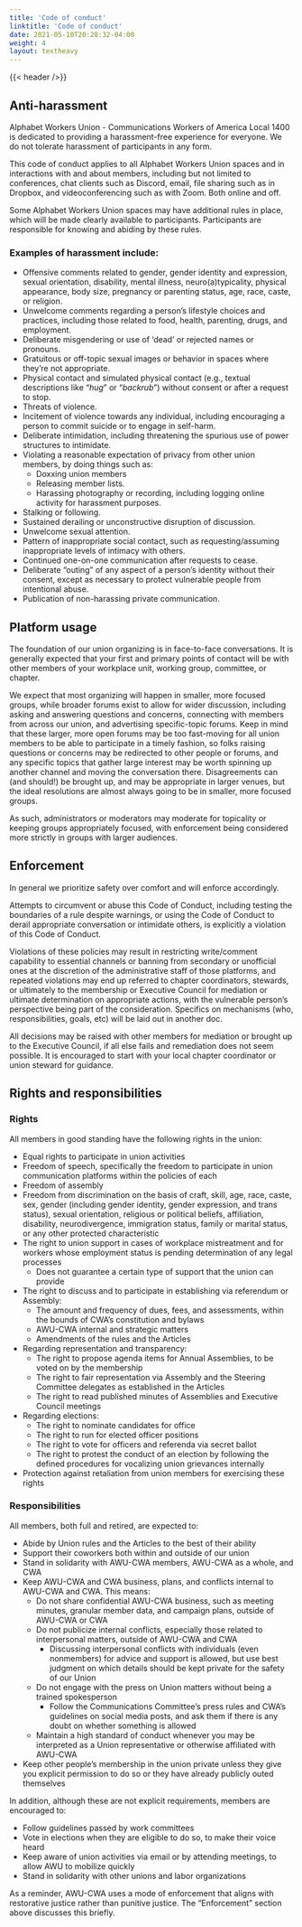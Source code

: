 ```yaml
---
title: 'Code of conduct'
linktitle: 'Code of conduct'
date: 2021-05-10T20:28:32-04:00
weight: 4
layout: textheavy
---
```


{{< header />}}

## Anti-harassment

Alphabet Workers Union - Communications Workers of America Local 1400 is dedicated to providing a harassment-free experience for everyone. We do not tolerate harassment of participants in any form.

This code of conduct applies to all Alphabet Workers Union spaces and in interactions with and about members, including but not limited to conferences, chat clients such as Discord, email, file sharing such as in Dropbox, and videoconferencing such as with Zoom. Both online and off.

Some Alphabet Workers Union spaces may have additional rules in place, which will be made clearly available to participants. Participants are responsible for knowing and abiding by these rules. 

### Examples of harassment include:

* Offensive comments related to gender, gender identity and expression, sexual orientation, disability, mental illness, neuro(a)typicality, physical appearance, body size, pregnancy or parenting status, age, race, caste, or religion.
* Unwelcome comments regarding a person’s lifestyle choices and practices, including those related to food, health, parenting, drugs, and employment.
* Deliberate misgendering or use of ‘dead’ or rejected names or pronouns. 
* Gratuitous or off-topic sexual images or behavior in spaces where they’re not appropriate.
* Physical contact and simulated physical contact (e.g., textual descriptions like “*hug*” or “*backrub*”) without consent or after a request to stop.
* Threats of violence.
* Incitement of violence towards any individual, including encouraging a person to commit suicide or to engage in self-harm.
* Deliberate intimidation, including threatening the spurious use of power structures to intimidate.
* Violating a reasonable expectation of privacy from other union members, by doing things such as: 
    * Doxxing union members
    * Releasing member lists. 
    * Harassing photography or recording, including logging online activity for harassment purposes.
* Stalking or following.
* Sustained derailing or unconstructive disruption of discussion.
* Unwelcome sexual attention.
* Pattern of inappropriate social contact, such as requesting/assuming inappropriate levels of intimacy with others.
* Continued one-on-one communication after requests to cease.
* Deliberate “outing” of any aspect of a person’s identity without their consent, except as necessary to protect vulnerable people from intentional abuse.
* Publication of non-harassing private communication.

## Platform usage

The foundation of our union organizing is in face-to-face conversations. It is generally expected that your first and primary points of contact will be with other members of your workplace unit, working group, committee, or chapter.

We expect that most organizing will happen in smaller, more focused groups, while broader forums exist to allow for wider discussion, including asking and answering questions and concerns, connecting with members from across our union, and advertising specific-topic forums. Keep in mind that these larger, more open forums may be too fast-moving for all union members to be able to participate in a timely fashion, so folks raising questions or concerns may be redirected to other people or forums, and any specific topics that gather large interest may be worth spinning up another channel and moving the conversation there. Disagreements can (and should!) be brought up, and may be appropriate in larger venues, but the ideal resolutions are almost always going to be in smaller, more focused groups.

As such, administrators or moderators may moderate for topicality or keeping groups appropriately focused, with enforcement being considered more strictly in groups with larger audiences. 

## Enforcement

In general we prioritize safety over comfort and will enforce accordingly. 

Attempts to circumvent or abuse this Code of Conduct, including testing the boundaries of a rule despite warnings, or using the Code of Conduct to derail appropriate conversation or intimidate others, is explicitly a violation of this Code of Conduct.

Violations of these policies may result in restricting write/comment capability to essential channels or banning from secondary or unofficial ones at the discretion of the administrative staff of those platforms, and repeated violations may end up referred to chapter coordinators, stewards, or ultimately to the membership or Executive Council for mediation or ultimate determination on appropriate actions, with the vulnerable person’s perspective being part of the consideration. Specifics on mechanisms (who, responsibilities, goals, etc) will be laid out in another doc. 

All decisions may be raised with other members for mediation or brought up to the Executive Council, if all else fails and remediation does not seem possible. It is encouraged to start with your local chapter coordinator or union steward for guidance.  

## Rights and responsibilities

### Rights

All members in good standing have the following rights in the union:
* Equal rights to participate in union activities
* Freedom of speech, specifically the freedom to participate in union communication platforms within the policies of each
* Freedom of assembly
* Freedom from discrimination on the basis of craft, skill, age, race, caste, sex, gender (including gender identity, gender expression, and trans status), sexual orientation, religious or political beliefs, affiliation, disability, neurodivergence, immigration status, family or marital status, or any other protected characteristic
* The right to union support in cases of workplace mistreatment and for workers whose employment status is pending determination of any legal processes
    * Does not guarantee a certain type of support that the union can provide
* The right to discuss and to participate in establishing via referendum or Assembly:
    * The amount and frequency of dues, fees, and assessments, within the bounds of CWA’s constitution and bylaws
    * AWU-CWA internal and strategic matters
    * Amendments of the rules and the Articles
* Regarding representation and transparency:
    * The right to propose agenda items for Annual Assemblies, to be voted on by the membership
    * The right to fair representation via Assembly and the Steering Committee delegates as established in the Articles
    * The right to read published minutes of Assemblies and Executive Council meetings 
* Regarding elections:
    * The right to nominate candidates for office
    * The right to run for elected officer positions
    * The right to vote for officers and referenda via secret ballot
    * The right to protest the conduct of an election by following the defined procedures for vocalizing union grievances internally
* Protection against retaliation from union members for exercising these rights

### Responsibilities

All members, both full and retired, are expected to:
* Abide by Union rules and the Articles to the best of their ability
* Support their coworkers both within and outside of our union
* Stand in solidarity with AWU-CWA members, AWU-CWA as a whole, and CWA
* Keep AWU-CWA and CWA business, plans, and conflicts internal to AWU-CWA and CWA. This means:
    * Do not share confidential AWU-CWA business, such as meeting minutes, granular member data, and campaign plans, outside of AWU-CWA or CWA
    * Do not publicize internal conflicts, especially those related to interpersonal matters, outside of AWU-CWA and CWA
        * Discussing interpersonal conflicts with individuals (even nonmembers) for advice and support is allowed, but use best judgment on which details should be kept private for the safety of our Union
    * Do not engage with the press on Union matters without being a trained spokesperson
        * Follow the Communications Committee’s press rules and CWA’s guidelines on social media posts, and ask them if there is any doubt on whether something is allowed
    * Maintain a high standard of conduct whenever you may be interpreted as a Union representative or otherwise affiliated with AWU-CWA
* Keep other people’s membership in the union private unless they give you explicit permission to do so or they have already publicly outed themselves

In addition, although these are not explicit requirements, members are encouraged to:
* Follow guidelines passed by work committees
* Vote in elections when they are eligible to do so, to make their voice heard
* Keep aware of union activities via email or by attending meetings, to allow AWU to mobilize quickly
* Stand in solidarity with other unions and labor organizations

As a reminder, AWU-CWA uses a mode of enforcement that aligns with restorative justice rather than punitive justice. The “Enforcement” section above discusses this briefly.
